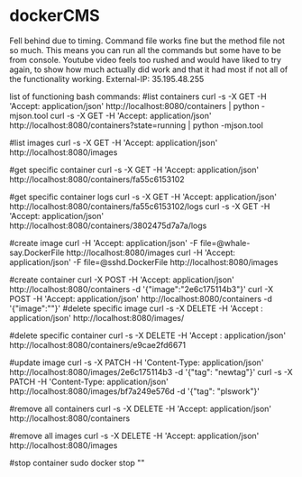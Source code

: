 # dockerCMS
Fell behind due to timing. Command file works fine but the method file not so much. This means you can run all the commands but some have
to be from console. Youtube video feels too rushed and would have liked to try again, to show how much actually did work and that it had
most if not all of the functionality working.
External-IP: 35.195.48.255

list of functioning bash commands:
#list containers
curl -s -X GET -H 'Accept: application/json' http://localhost:8080/containers | python -mjson.tool
curl -s -X GET -H 'Accept: application/json' http://localhost:8080/containers?state=running | python -mjson.tool

#list images
curl -s -X GET -H 'Accept: application/json' http://localhost:8080/images

#get specific container
curl -s -X GET -H 'Accept: application/json' http://localhost:8080/containers/fa55c6153102

#get specific container logs
curl -s -X GET -H 'Accept: application/json' http://localhost:8080/containers/fa55c6153102/logs
curl -s -X GET -H 'Accept: application/json' http://localhost:8080/containers/3802475d7a7a/logs

#create image
curl -H 'Accept: application/json' -F file=@whale-say.DockerFile  http://localhost:8080/images
curl -H 'Accept: application/json' -F file=@sshd.DockerFile  http://localhost:8080/images

#create container
curl -X POST -H 'Accept: application/json' http://localhost:8080/containers -d '{"image":"2e6c175114b3"}'
curl -X POST -H 'Accept: application/json' http://localhost:8080/containers -d '{"image":""}'
#delete specific image
curl -s -X DELETE -H 'Accept : application/json' http://localhost:8080/images/

#delete specific container
curl -s -X DELETE -H 'Accept : application/json' http://localhost:8080/containers/e9cae2fd6671

#update image 
curl -s -X PATCH -H 'Content-Type: application/json' http://localhost:8080/images/2e6c175114b3 -d  '{"tag": "newtag"}'
curl -s -X PATCH -H 'Content-Type: application/json' http://localhost:8080/images/bf7a249e576d -d  '{"tag": "plswork"}'

#remove all containers
curl -s -X DELETE -H 'Accept: application/json' http://localhost:8080/containers

#remove all images
curl -s -X DELETE -H 'Accept: application/json' http://localhost:8080/images

#stop container
sudo docker stop ""
